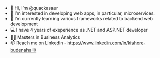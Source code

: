 - 👋 Hi, I’m @quackasaur
- 👀 I’m interested in developing web apps, in particular, microservices.
- 🌱 I’m currently learning various frameworks related to backend web development 
- 💻 I have 4 years of exeperience as .NET and ASP.NET developer
- 👨‍🎓 Masters in Business Analytics
- 📫 Reach me on LinkedIn - https://www.linkedin.com/in/kishore-budenahalli/

<!---
quackasaur/quackasaur is a ✨ special ✨ repository because its `README.md` (this file) appears on your GitHub profile.
You can click the Preview link to take a look at your changes.
--->
